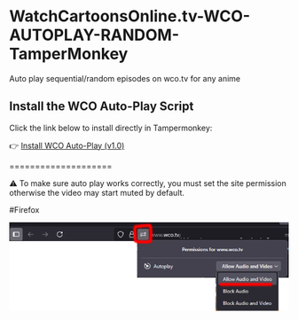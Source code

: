 # WatchCartoonsOnline.tv-WCO-AUTOPLAY-RANDOM-TamperMonkey
Auto play sequential/random episodes on wco.tv for any anime

## Install the WCO Auto-Play Script
Click the link below to install directly in Tampermonkey:

👉 [Install WCO Auto-Play (v1.0)](https://greasyfork.org/en/scripts/542247-wco-auto-play-next-random-v1-0)

====================

⚠️ To make sure auto play works correctly, you must set the site permission otherwise the video may start muted by default.

#Firefox

![WCO Auto-Play Interface](https://github.com/p3k22/WatchCartoonsOnline.tv-WCO-AUTOPLAY-RANDOM-TamperMonkey/blob/main/help.png)
